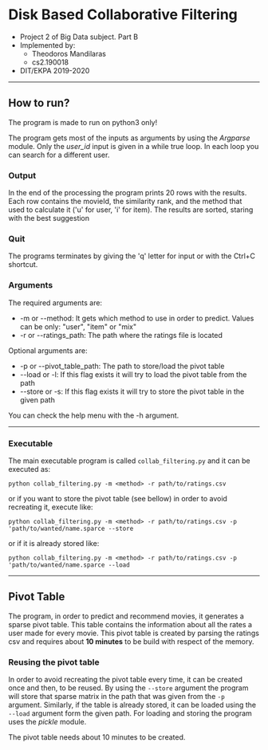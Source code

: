 # Disk Based Collaborative Filtering

- Project 2 of Big Data subject. Part B
- Implemented by:
   - Theodoros Mandilaras
   - cs2.190018
- DIT/EKPA 2019-2020

---

## How to run?
The program is made to run on python3 only!

The program gets most of the inputs as arguments by using the *Argparse* module. Only the *user_id* input is given in a 
while true loop. In each loop you can search for a different user.
 
### Output
In the end of the processing the program prints 20 rows with the results. Each row contains the movieId, 
the similarity rank, and the method that used to calculate it ('u' for user, 'i' for item). The results are sorted, 
staring with the best suggestion 

### Quit
The programs terminates by giving the 'q' letter for input or with the Ctrl+C shortcut.

### Arguments
The required arguments are:
- -m or --method: It gets which method to use in order to predict. Values can be only: "user", "item" or "mix"
- -r or --ratings_path: The path where the ratings file is located

Optional arguments are:
- -p or --pivot_table_path: The path to store/load the pivot table
- --load or -l: If this flag exists it will try to load the pivot table from the path
- --store or -s: If this flag exists it will try to store the pivot table in the given path

You can check the help menu with the -h argument.

---

### Executable
The main executable program is called `collab_filtering.py` and it can be executed as:

`python collab_filtering.py -m <method> -r path/to/ratings.csv` 

or if you want to store the pivot table (see bellow) in order to avoid recreating it, execute like:

`python collab_filtering.py -m <method> -r path/to/ratings.csv -p 'path/to/wanted/name.sparce --store`

or if it is already stored like:

`python collab_filtering.py -m <method> -r path/to/ratings.csv -p 'path/to/wanted/name.sparce --load`

---

## Pivot Table
The program, in order to predict and recommend movies, it generates a sparse pivot table. This table contains the 
information about all the rates a user made for every movie. This pivot table is created by parsing the ratings csv and
requires about **10 minutes** to be build with respect of the memory. 

### Reusing the pivot table
In order to avoid recreating the pivot table every time, it can be created once and then, to be reused. By using the
`--store` argument the program will store that sparse matrix in the path that was given from the `-p` argument. 
Similarly, if the table is already stored, it can be loaded using the `--load` argument form the given path. For loading
and storing the program uses the *pickle* module.

The pivot table needs about 10 minutes to be created.